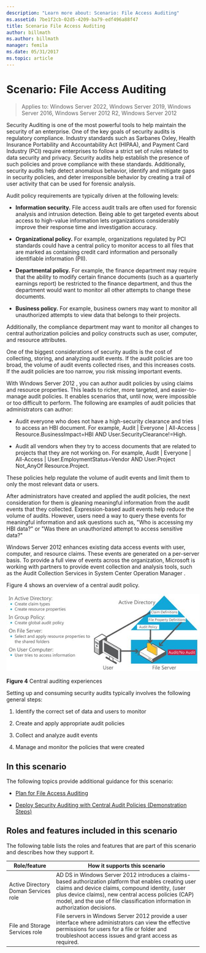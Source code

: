 ```yaml
---
description: "Learn more about: Scenario: File Access Auditing"
ms.assetid: 7be1f2cb-02d5-4209-ba79-edf496a88f47
title: Scenario File Access Auditing
author: billmath
ms.author: billmath
manager: femila
ms.date: 05/31/2017
ms.topic: article
---
```


# Scenario: File Access Auditing

>Applies to: Windows Server 2022, Windows Server 2019, Windows Server 2016, Windows Server 2012 R2, Windows Server 2012

Security Auditing is one of the most powerful tools to help maintain the security of an enterprise. One of the key goals of security audits is regulatory compliance. Industry standards such as Sarbanes Oxley, Health Insurance Portability and Accountability Act (HIPAA), and Payment Card Industry (PCI) require enterprises to follow a strict set of rules related to data security and privacy. Security audits help establish the presence of such policies and prove compliance with these standards. Additionally, security audits help detect anomalous behavior, identify and mitigate gaps in security policies, and deter irresponsible behavior by creating a trail of user activity that can be used for forensic analysis.

Audit policy requirements are typically driven at the following levels:

-   **Information security.** File access audit trails are often used for forensic analysis and intrusion detection. Being able to get targeted events about access to high-value information lets organizations considerably improve their response time and investigation accuracy.

-   **Organizational policy.** For example, organizations regulated by PCI standards could have a central policy to monitor access to all files that are marked as containing credit card information and personally identifiable information (PII).

-   **Departmental policy.** For example, the finance department may require that the ability to modify certain finance documents (such as a quarterly earnings report) be restricted to the finance department, and thus the department would want to monitor all other attempts to change these documents.

-   **Business policy.** For example, business owners may want to monitor all unauthorized attempts to view data that belongs to their projects.

Additionally, the compliance department may want to monitor all changes to central authorization policies and policy constructs such as user, computer, and resource attributes.

One of the biggest considerations of security audits is the cost of collecting, storing, and analyzing audit events. If the audit policies are too broad, the volume of audit events collected rises, and this increases costs. If the audit policies are too narrow, you risk missing important events.

With  Windows Server 2012 , you can author audit policies by using claims and resource properties. This leads to richer, more targeted, and easier-to-manage audit policies. It enables scenarios that, until now, were impossible or too difficult to perform. The following are examples of audit policies that administrators can author:

-   Audit everyone who does not have a high-security clearance and tries to access an HBI document. For example, Audit | Everyone | All-Access | Resource.BusinessImpact=HBI AND User.SecurityClearance!=High.

-   Audit all vendors when they try to access documents that are related to projects that they are not working on. For example, Audit | Everyone | All-Access | User.EmploymentStatus=Vendor AND User.Project Not_AnyOf Resource.Project.

These policies help regulate the volume of audit events and limit them to only the most relevant data or users.

After administrators have created and applied the audit policies, the next consideration for them is gleaning meaningful information from the audit events that they collected. Expression-based audit events help reduce the volume of audits. However, users need a way to query these events for meaningful information and ask questions such as, "Who is accessing my HBI data?" or "Was there an unauthorized attempt to access sensitive data?"

 Windows Server 2012  enhances existing data access events with user, computer, and resource claims. These events are generated on a per-server basis. To provide a full view of events across the organization, Microsoft is working with partners to provide event collection and analysis tools, such as the Audit Collection Services in System Center Operation Manager .

Figure 4 shows an overview of a central audit policy.

![solution guides](media/Scenario--File-Access-Auditing/DynamicAccessControl_RevGuide_4.JPG)

**Figure 4** Central auditing experiences

Setting up and consuming security audits typically involves the following general steps:

1.  Identify the correct set of data and users to monitor

2.  Create and apply appropriate audit policies

3.  Collect and analyze audit events

4.  Manage and monitor the policies that were created

## In this scenario
The following topics provide additional guidance for this scenario:

-   [Plan for File Access Auditing](Plan-for-File-Access-Auditing.md)

-   [Deploy Security Auditing with Central Audit Policies &#40;Demonstration Steps&#41;](Deploy-Security-Auditing-with-Central-Audit-Policies--Demonstration-Steps-.md)

## <a name="BKMK_NEW"></a>Roles and features included in this scenario
The following table lists the roles and features that are part of this scenario and describes how they support it.

|Role/feature|How it supports this scenario|
|-----------------|---------------------------------|
|Active Directory Doman Services role|AD DS in  Windows Server 2012  introduces a claims-based authorization platform that enables creating user claims and device claims, compound identity, (user plus device claims), new central access policies (CAP) model, and the use of file classification information in authorization decisions.|
|File and Storage Services role|File servers in  Windows Server 2012  provide a user interface where administrators can view the effective permissions for users for a file or folder and troubleshoot access issues and grant access as required.|



